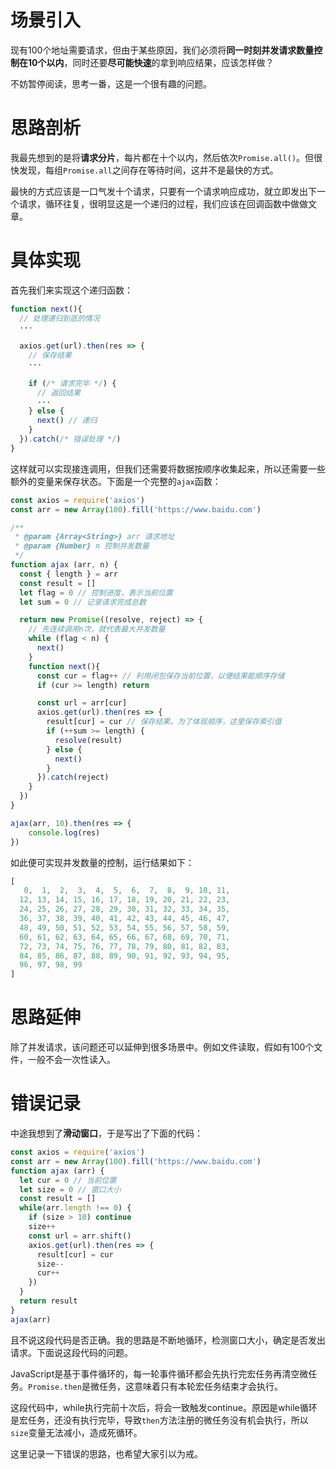 # 场景引入

现有100个地址需要请求，但由于某些原因，我们必须将**同一时刻并发请求数量控制在10个以内**，同时还要**尽可能快速**的拿到响应结果，应该怎样做？

不妨暂停阅读，思考一番，这是一个很有趣的问题。

# 思路剖析

我最先想到的是将**请求分片**，每片都在十个以内，然后依次`Promise.all()`。但很快发现，每组`Promise.all`之间存在等待时间，这并不是最快的方式。

最快的方式应该是一口气发十个请求，只要有一个请求响应成功，就立即发出下一个请求，循环往复，很明显这是一个递归的过程，我们应该在回调函数中做做文章。

# 具体实现

首先我们来实现这个递归函数：

```javascript
function next(){
  // 处理递归到底的情况
  ···
  
  axios.get(url).then(res => {
    // 保存结果
    ···
    
    if (/* 请求完毕 */) {
      // 返回结果
      ···
    } else {
      next() // 递归
    }
  }).catch(/* 错误处理 */)
}
```

这样就可以实现接连调用，但我们还需要将数据按顺序收集起来，所以还需要一些额外的变量来保存状态。下面是一个完整的`ajax`函数：

```javascript
const axios = require('axios')
const arr = new Array(100).fill('https://www.baidu.com')

/**
 * @param {Array<String>} arr 请求地址
 * @param {Number} n 控制并发数量
 */
function ajax (arr, n) {
  const { length } = arr
  const result = []
  let flag = 0 // 控制进度，表示当前位置
  let sum = 0 // 记录请求完成总数

  return new Promise((resolve, reject) => {
    // 先连续调用n次，就代表最大并发数量
    while (flag < n) {
      next()
    }
    function next(){
      const cur = flag++ // 利用闭包保存当前位置，以便结果能顺序存储
      if (cur >= length) return

      const url = arr[cur]
      axios.get(url).then(res => {
        result[cur] = cur // 保存结果。为了体现顺序，这里保存索引值
        if (++sum >= length) {
          resolve(result)
        } else {
          next()
        }
      }).catch(reject)
    }
  })
}

ajax(arr, 10).then(res => {
    console.log(res)
})
```

如此便可实现并发数量的控制，运行结果如下：

```javascript
[
   0,  1,  2,  3,  4,  5,  6,  7,  8,  9, 10, 11,
  12, 13, 14, 15, 16, 17, 18, 19, 20, 21, 22, 23,
  24, 25, 26, 27, 28, 29, 30, 31, 32, 33, 34, 35,
  36, 37, 38, 39, 40, 41, 42, 43, 44, 45, 46, 47,
  48, 49, 50, 51, 52, 53, 54, 55, 56, 57, 58, 59,
  60, 61, 62, 63, 64, 65, 66, 67, 68, 69, 70, 71,
  72, 73, 74, 75, 76, 77, 78, 79, 80, 81, 82, 83,
  84, 85, 86, 87, 88, 89, 90, 91, 92, 93, 94, 95,
  96, 97, 98, 99
]
```

# 思路延伸

除了并发请求，该问题还可以延伸到很多场景中。例如文件读取，假如有100个文件，一般不会一次性读入。

# 错误记录

中途我想到了**滑动窗口**，于是写出了下面的代码：

``` javascript
const axios = require('axios')
const arr = new Array(100).fill('https://www.baidu.com')
function ajax (arr) {
  let cur = 0 // 当前位置
  let size = 0 // 窗口大小
  const result = []
  while(arr.length !== 0) {
    if (size > 10) continue
    size++
    const url = arr.shift()
    axios.get(url).then(res => {
      result[cur] = cur
      size--
      cur++
    })
  }
  return result
}
ajax(arr)
```

且不说这段代码是否正确。我的思路是不断地循环，检测窗口大小，确定是否发出请求。下面说这段代码的问题。

JavaScript是基于事件循环的，每一轮事件循环都会先执行完宏任务再清空微任务。`Promise.then`是微任务，这意味着只有本轮宏任务结束才会执行。

这段代码中，while执行完前十次后，将会一致触发continue。原因是while循环是宏任务，还没有执行完毕，导致`then`方法注册的微任务没有机会执行，所以`size`变量无法减小，造成死循环。

这里记录一下错误的思路，也希望大家引以为戒。

